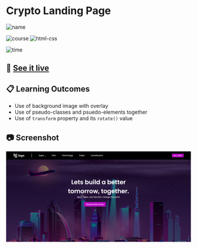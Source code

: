 # Crypto Landing Page

![name](https://img.shields.io/badge/Khurram-Iqbal-blue)

![course](https://img.shields.io/badge/-full--stack--js--bootcamp-red)
![html-css](https://img.shields.io/badge/HTML%20%2F%20CSS-Project--5-green)

![time](https://img.shields.io/badge/time--to--complete-2--hrs--approx.-yellowgreen)

## :link: [See it live](https://fullstack-js-bc-project-05.netlify.app/)


## :clipboard: Learning Outcomes 

- Use of background image with overlay
- Use of pseudo-classes and psuedo-elements together
- Use of `transform` property and its `rotate()` value

## :camera: Screenshot

![screenshot](./screenshot.png)